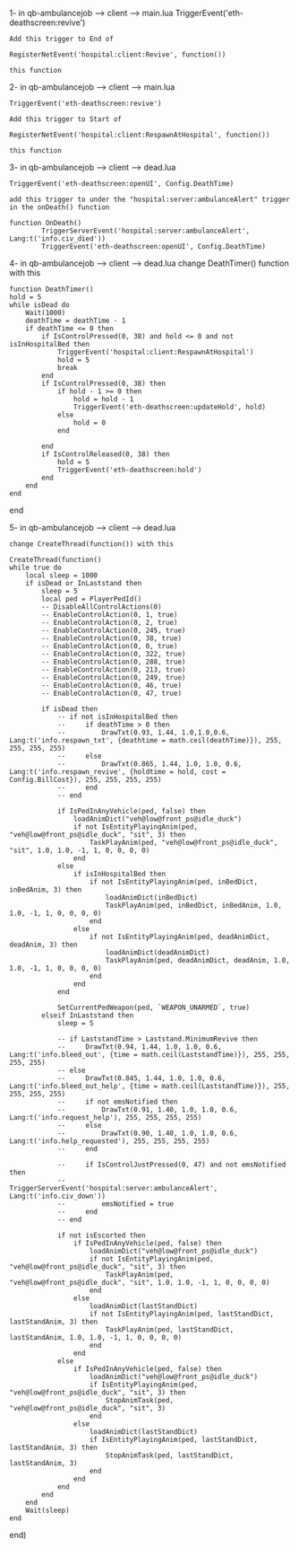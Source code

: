 1-  in qb-ambulancejob --> client --> main.lua
    TriggerEvent('eth-deathscreen:revive') 

    Add this trigger to End of 

    RegisterNetEvent('hospital:client:Revive', function()) 

    this function

2-  in qb-ambulancejob --> client --> main.lua

    TriggerEvent('eth-deathscreen:revive')

    Add this trigger to Start of 

    RegisterNetEvent('hospital:client:RespawnAtHospital', function())

    this function

3-  in qb-ambulancejob --> client --> dead.lua

    TriggerEvent('eth-deathscreen:openUI', Config.DeathTime)

    add this trigger to under the "hospital:server:ambulanceAlert" trigger in the onDeath() function

    function OnDeath()
            TriggerServerEvent('hospital:server:ambulanceAlert', Lang:t('info.civ_died'))
            TriggerEvent('eth-deathscreen:openUI', Config.DeathTime)

4-  in qb-ambulancejob --> client --> dead.lua
    change DeathTimer() function with this
    
    function DeathTimer()
    hold = 5
    while isDead do
        Wait(1000)
        deathTime = deathTime - 1
        if deathTime <= 0 then
            if IsControlPressed(0, 38) and hold <= 0 and not isInHospitalBed then
                TriggerEvent('hospital:client:RespawnAtHospital')
                hold = 5
                break
            end
            if IsControlPressed(0, 38) then
                if hold - 1 >= 0 then
                    hold = hold - 1
                    TriggerEvent('eth-deathscreen:updateHold', hold)
                else
                    hold = 0
                end
                
            end
            if IsControlReleased(0, 38) then
                hold = 5
                TriggerEvent('eth-deathscreen:hold')
            end
        end
    end
end




5- in qb-ambulancejob --> client --> dead.lua

    change CreateThread(function()) with this

    CreateThread(function()
	while true do
        local sleep = 1000
		if isDead or InLaststand then
            sleep = 5
            local ped = PlayerPedId()
            -- DisableAllControlActions(0)
            -- EnableControlAction(0, 1, true)
			-- EnableControlAction(0, 2, true)
			-- EnableControlAction(0, 245, true)
            -- EnableControlAction(0, 38, true)
            -- EnableControlAction(0, 0, true)
            -- EnableControlAction(0, 322, true)
            -- EnableControlAction(0, 288, true)
            -- EnableControlAction(0, 213, true)
            -- EnableControlAction(0, 249, true)
            -- EnableControlAction(0, 46, true)
            -- EnableControlAction(0, 47, true)

            if isDead then
                -- if not isInHospitalBed then
                --     if deathTime > 0 then
                --         DrawTxt(0.93, 1.44, 1.0,1.0,0.6, Lang:t('info.respawn_txt', {deathtime = math.ceil(deathTime)}), 255, 255, 255, 255)
                --     else
                --         DrawTxt(0.865, 1.44, 1.0, 1.0, 0.6, Lang:t('info.respawn_revive', {holdtime = hold, cost = Config.BillCost}), 255, 255, 255, 255)
                --     end
                -- end

                if IsPedInAnyVehicle(ped, false) then
                    loadAnimDict("veh@low@front_ps@idle_duck")
                    if not IsEntityPlayingAnim(ped, "veh@low@front_ps@idle_duck", "sit", 3) then
                        TaskPlayAnim(ped, "veh@low@front_ps@idle_duck", "sit", 1.0, 1.0, -1, 1, 0, 0, 0, 0)
                    end
                else
                    if isInHospitalBed then
                        if not IsEntityPlayingAnim(ped, inBedDict, inBedAnim, 3) then
                            loadAnimDict(inBedDict)
                            TaskPlayAnim(ped, inBedDict, inBedAnim, 1.0, 1.0, -1, 1, 0, 0, 0, 0)
                        end
                    else
                        if not IsEntityPlayingAnim(ped, deadAnimDict, deadAnim, 3) then
                            loadAnimDict(deadAnimDict)
                            TaskPlayAnim(ped, deadAnimDict, deadAnim, 1.0, 1.0, -1, 1, 0, 0, 0, 0)
                        end
                    end
                end

                SetCurrentPedWeapon(ped, `WEAPON_UNARMED`, true)
            elseif InLaststand then
                sleep = 5

                -- if LaststandTime > Laststand.MinimumRevive then
                --     DrawTxt(0.94, 1.44, 1.0, 1.0, 0.6, Lang:t('info.bleed_out', {time = math.ceil(LaststandTime)}), 255, 255, 255, 255)
                -- else
                --     DrawTxt(0.845, 1.44, 1.0, 1.0, 0.6, Lang:t('info.bleed_out_help', {time = math.ceil(LaststandTime)}), 255, 255, 255, 255)
                --     if not emsNotified then
                --         DrawTxt(0.91, 1.40, 1.0, 1.0, 0.6, Lang:t('info.request_help'), 255, 255, 255, 255)
                --     else
                --         DrawTxt(0.90, 1.40, 1.0, 1.0, 0.6, Lang:t('info.help_requested'), 255, 255, 255, 255)
                --     end

                --     if IsControlJustPressed(0, 47) and not emsNotified then
                --         TriggerServerEvent('hospital:server:ambulanceAlert', Lang:t('info.civ_down'))
                --         emsNotified = true
                --     end
                -- end

                if not isEscorted then
                    if IsPedInAnyVehicle(ped, false) then
                        loadAnimDict("veh@low@front_ps@idle_duck")
                        if not IsEntityPlayingAnim(ped, "veh@low@front_ps@idle_duck", "sit", 3) then
                            TaskPlayAnim(ped, "veh@low@front_ps@idle_duck", "sit", 1.0, 1.0, -1, 1, 0, 0, 0, 0)
                        end
                    else
                        loadAnimDict(lastStandDict)
                        if not IsEntityPlayingAnim(ped, lastStandDict, lastStandAnim, 3) then
                            TaskPlayAnim(ped, lastStandDict, lastStandAnim, 1.0, 1.0, -1, 1, 0, 0, 0, 0)
                        end
                    end
                else
                    if IsPedInAnyVehicle(ped, false) then
                        loadAnimDict("veh@low@front_ps@idle_duck")
                        if IsEntityPlayingAnim(ped, "veh@low@front_ps@idle_duck", "sit", 3) then
                            StopAnimTask(ped, "veh@low@front_ps@idle_duck", "sit", 3)
                        end
                    else
                        loadAnimDict(lastStandDict)
                        if IsEntityPlayingAnim(ped, lastStandDict, lastStandAnim, 3) then
                            StopAnimTask(ped, lastStandDict, lastStandAnim, 3)
                        end
                    end
                end
            end
		end
        Wait(sleep)
	end
end)




